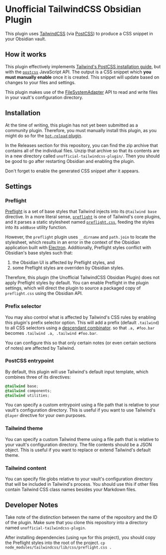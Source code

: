# Unofficial TailwindCSS Obsidian Plugin

This plugin uses [TailwindCSS](https://tailwindcss.com/) (via
[PostCSS](https://postcss.org/)) to produce a CSS snippet in your Obsidian
vault.

## How it works

This plugin effectively implements
[Tailwind's PostCSS installation guide](https://tailwindcss.com/docs/installation/using-postcss),
but with the [`postcss`](https://postcss.org/api/) JavaScript API. The output is
a CSS snippet which **you must manually enable** once it is created. This
snippet will update based on changes to your files and settings.

This plugin makes use of the
[FileSystemAdapter](https://docs.obsidian.md/Reference/TypeScript+API/FileSystemAdapter/FileSystemAdapter)
API to read and write files in your vault's configuration directory.

## Installation

At the time of writing, this plugin has not yet been submitted as a community
plugin. Therefore, you must manually install this plugin, as you might do so for
the [`hot-reload` plugin](https://github.com/pjeby/hot-reload).

In the Releases section for this repository, you can find the zip archive that
contains all of the individual files. Unzip that archive so that its contents
are in a new directory called `unofficial-tailwindcss-plugin/`. Then you should
be good to go after restarting Obsidian and enabling the plugin.

Don't forget to enable the generated CSS snippet after it appears.

## Settings

### Preflight

[Preflight](https://tailwindcss.com/docs/preflight) is a set of base styles that
Tailwind injects into its `@tailwind base` directive. In a more literal sense,
[`preflight`](https://github.com/tailwindlabs/tailwindcss/blob/master/src/corePlugins.js#L494)
is one of Tailwind's core plugins, and it parses a static stylesheet named
[`preflight.css`](https://github.com/tailwindlabs/tailwindcss/blob/master/src/css/preflight.css),
feeding the styles into its `addBase` utility function.

However, the `preflight` plugin uses `__dirname` and `path.join` to locate the
stylesheet, which results in an error in the context of the Obsidian application
built with [Electron](https://www.electronjs.org/). Additionally, Preflight
styles conflict with Obsidian's base styles such that:

1. the Obsidian UI is affected by Preflight styles, and
2. some Preflight styles are overriden by Obsidian styles.

Therefore, this plugin (the Unofficial TailwindCSS Obsidian Plugin) does not
apply Preflight styles by default. You can enable Preflight in the plugin
settings, which will direct the plugin to source a packaged copy of
`preflight.css` using the Obsidian API.

### Prefix selector

You may also control what is affected by Tailwind's CSS rules by enabling this
plugin's prefix selector option. This will add a prefix (default `.tailwind`) to
all CSS selectors using a
[descendant combinator](https://developer.mozilla.org/en-US/docs/Web/CSS/Descendant_combinator).
so that `.a, #foo.bar` becomes `.tailwind .a, .tailwind #foo.bar`.

You can configure this so that only certain notes (or even certain sections of
notes) are affected by Tailwind.

### PostCSS entrypoint

By default, this plugin will use Tailwind's default input template, which
combines three of its directives:

```css
@tailwind base;
@tailwind components;
@tailwind utilities;
```

You can specify a custom entrypoint using a file path that is relative to your
vault's configuration directory. This is useful if you want to use Tailwind's
`@layer` directive for your own purposes.

### Tailwind theme

You can specify a custom Tailwind theme using a file path that is relative to
your vault's configuration directory. The file contents should be a JSON object.
This is useful if you want to replace or extend Tailwind's default theme.

### Tailwind content

You can specify file globs relative to your vault's configuration directory that
will be included in Tailwind's process. You should use this if other files
contain Tailwind CSS class names besides your Markdown files.

## Developer Notes

Take note of the distinction between the name of the repository and the ID of
the plugin. Make sure that you clone this repository into a directory named
`unofficial-tailwindcss-plugin`.

After installing dependencies (using `npm` for this project), you should copy
the Preflight styles into the root of the project.
`cp node_modules/tailwindcss/lib/css/preflight.css .`
